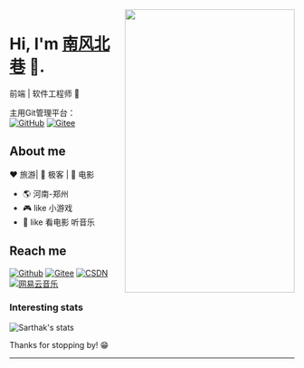 <img align="right" width="300" height="500" src="https://c-ssl.duitang.com/uploads/item/201803/17/20180317181159_cfUW8.thumb.700_0.jpeg">


# Hi, I'm [南风北巷](https://github.com/Sun-Blog) 👋.

前端 | 软件工程师 🤖

主用Git管理平台：<br/>
[![GitHub](https://img.shields.io/badge/GitHub-%E5%8D%97%E9%A3%8E%E5%8C%97%E5%B7%B7-red)](https://github.com/Sun-Blog)
[![Gitee](https://img.shields.io/badge/Gitee-%E5%8D%97%E9%A3%8E%E5%8C%97%E5%B7%B7-orange.svg)](https://gitee.com/Sun-Blog)

## About me 

:heart: 旅游| :black_heart: 极客 | :blue_heart: 电影

- :earth_americas:  河南-郑州
- :video_game:  like 小游戏
- :gem:  like 看电影  听音乐


## Reach me 
[![Github](https://img.shields.io/badge/GitHub-%E5%8D%97%E9%A3%8E%E5%8C%97%E5%B7%B7-red.svg)](https://github.com/Sun-Blog)
[![Gitee](https://img.shields.io/badge/Gitee-%E5%8D%97%E9%A3%8E%E5%8C%97%E5%B7%B7-orange.svg)](https://gitee.com/Sun-Blog)
[![CSDN](https://img.shields.io/badge/CSDN-%E5%8D%97%E9%A3%8E%E5%8C%97%E5%B7%B7-yellow.svg)](https://blog.csdn.net/qq_39264561)
[![网易云音乐](https://img.shields.io/badge/Music-%E5%8D%97%E9%A3%8E%E5%8C%97%E5%B7%B7-green.svg)](https://music.163.com/)


### Interesting stats

![Sarthak's stats](https://github-readme-stats.vercel.app/api?username=Sun-Blog&show_icons=true)

Thanks for stopping by! 😁

---
